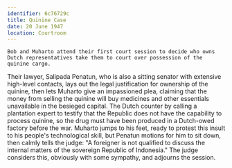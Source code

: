 ```yaml
---
identifier: 6c76729c
title: Quinine Case
date: 20 June 1947 
location: Courtroom
---
```


``` {.synopsis}
Bob and Muharto attend their first court session to decide who owns Dutch representatives take them to court over possession of the quinine cargo.
```

Their lawyer, Salipada Penatun, who is also a sitting senator with
extensive high-level contacts, lays out the legal justification for
ownership of the quinine, then lets Muharto give an impassioned plea,
claiming that the money from selling the quinine will buy medicines and
other essentials unavailable in the besieged capital. The Dutch counter
by calling a plantation expert to testify that the Republic does not
have the capability to process quinine, so the drug must have been
produced in a Dutch-owed factory before the war. Muharto jumps to his
feet, ready to protest this insult to his people's technological skill,
but Penatun motions for him to sit down, then calmly tells the judge: "A
foreigner is not qualified to discuss the internal matters of the
sovereign Republic of Indonesia." The judge considers this, obviously
with some sympathy, and adjourns the session.
